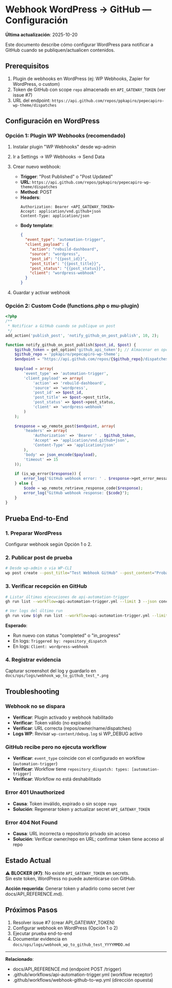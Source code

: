# Webhook WordPress → GitHub — Configuración

**Última actualización**: 2025-10-20

Este documento describe cómo configurar WordPress para notificar a GitHub cuando se publiquen/actualicen contenidos.

## Prerequisitos

1. Plugin de webhooks en WordPress (ej: WP Webhooks, Zapier for WordPress, o custom)
2. Token de GitHub con scope `repo` almacenado en `API_GATEWAY_TOKEN` (ver issue #7)
3. URL del endpoint: `https://api.github.com/repos/ppkapiro/pepecapiro-wp-theme/dispatches`

## Configuración en WordPress

### Opción 1: Plugin WP Webhooks (recomendado)

1. Instalar plugin "WP Webhooks" desde wp-admin
2. Ir a Settings → WP Webhooks → Send Data
3. Crear nuevo webhook:
   - **Trigger**: "Post Published" o "Post Updated"
   - **URL**: `https://api.github.com/repos/ppkapiro/pepecapiro-wp-theme/dispatches`
   - **Method**: POST
   - **Headers**:
     ```
     Authorization: Bearer <API_GATEWAY_TOKEN>
     Accept: application/vnd.github+json
     Content-Type: application/json
     ```
   - **Body template**:
     ```json
     {
       "event_type": "automation-trigger",
       "client_payload": {
         "action": "rebuild-dashboard",
         "source": "wordpress",
         "post_id": "{{post_id}}",
         "post_title": "{{post_title}}",
         "post_status": "{{post_status}}",
         "client": "wordpress-webhook"
       }
     }
     ```

4. Guardar y activar webhook

### Opción 2: Custom Code (functions.php o mu-plugin)

```php
<?php
/**
 * Notificar a GitHub cuando se publique un post
 */
add_action('publish_post', 'notify_github_on_post_publish', 10, 2);

function notify_github_on_post_publish($post_id, $post) {
    $github_token = get_option('github_api_token'); // Almacenar en opciones
    $github_repo = 'ppkapiro/pepecapiro-wp-theme';
    $endpoint = "https://api.github.com/repos/{$github_repo}/dispatches";
    
    $payload = array(
        'event_type' => 'automation-trigger',
        'client_payload' => array(
            'action' => 'rebuild-dashboard',
            'source' => 'wordpress',
            'post_id' => $post_id,
            'post_title' => $post->post_title,
            'post_status' => $post->post_status,
            'client' => 'wordpress-webhook'
        )
    );
    
    $response = wp_remote_post($endpoint, array(
        'headers' => array(
            'Authorization' => 'Bearer ' . $github_token,
            'Accept' => 'application/vnd.github+json',
            'Content-Type' => 'application/json'
        ),
        'body' => json_encode($payload),
        'timeout' => 15
    ));
    
    if (is_wp_error($response)) {
        error_log('GitHub webhook error: ' . $response->get_error_message());
    } else {
        $code = wp_remote_retrieve_response_code($response);
        error_log("GitHub webhook response: {$code}");
    }
}
```

## Prueba End-to-End

### 1. Preparar WordPress

Configurar webhook según Opción 1 o 2.

### 2. Publicar post de prueba

```bash
# Desde wp-admin o via WP-CLI
wp post create --post_title="Test Webhook GitHub" --post_content="Probando integración" --post_status=publish
```

### 3. Verificar recepción en GitHub

```bash
# Listar últimas ejecuciones de api-automation-trigger
gh run list --workflow=api-automation-trigger.yml --limit 3 --json conclusion,displayTitle,createdAt,headSha

# Ver logs del último run
gh run view $(gh run list --workflow=api-automation-trigger.yml --limit 1 --json databaseId --jq '.[0].databaseId') --log
```

**Esperado**: 
- Run nuevo con status "completed" o "in_progress"
- En logs: `Triggered by: repository_dispatch`
- En logs: `Client: wordpress-webhook`

### 4. Registrar evidencia

Capturar screenshot del log y guardarlo en `docs/ops/logs/webhook_wp_to_github_test_*.png`

## Troubleshooting

### Webhook no se dispara

- **Verificar**: Plugin activado y webhook habilitado
- **Verificar**: Token válido (no expirado)
- **Verificar**: URL correcta (repos/owner/name/dispatches)
- **Logs WP**: Revisar `wp-content/debug.log` si WP_DEBUG activo

### GitHub recibe pero no ejecuta workflow

- **Verificar**: `event_type` coincide con el configurado en workflow (`automation-trigger`)
- **Verificar**: Workflow tiene `repository_dispatch: types: [automation-trigger]`
- **Verificar**: Workflow no está deshabilitado

### Error 401 Unauthorized

- **Causa**: Token inválido, expirado o sin scope `repo`
- **Solución**: Regenerar token y actualizar secret `API_GATEWAY_TOKEN`

### Error 404 Not Found

- **Causa**: URL incorrecta o repositorio privado sin acceso
- **Solución**: Verificar owner/repo en URL; confirmar token tiene acceso al repo

## Estado Actual

⚠️ **BLOCKER (#7)**: No existe `API_GATEWAY_TOKEN` en secrets.  
Sin este token, WordPress no puede autenticarse con GitHub.

**Acción requerida**: Generar token y añadirlo como secret (ver docs/API_REFERENCE.md).

## Próximos Pasos

1. Resolver issue #7 (crear API_GATEWAY_TOKEN)
2. Configurar webhook en WordPress (Opción 1 o 2)
3. Ejecutar prueba end-to-end
4. Documentar evidencia en `docs/ops/logs/webhook_wp_to_github_test_YYYYMMDD.md`

---

**Relacionado**:
- docs/API_REFERENCE.md (endpoint POST /trigger)
- .github/workflows/api-automation-trigger.yml (workflow receptor)
- .github/workflows/webhook-github-to-wp.yml (dirección opuesta)
